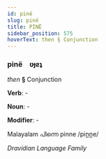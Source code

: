 ```yaml
---
id: pinë
slug: pinë
title: PİNË
sidebar_position: 575
hoverText: then § Conjunction
---
```


### pinë&emsp;<span kind="abugida">ʋɟƨʇ</span>

*then* **§** Conjunction

**Verb**: -

**Noun**: -

**Modifier**: -

Malayalam പിന്നെ pinne /pin̪n̪e/

*Dravidian Language Family*